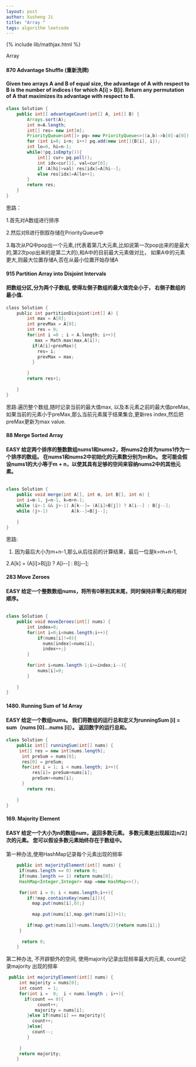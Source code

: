 ```yaml
---
layout: post
author: Xusheng Ji
title: "Array "
tags: algorithm leetcode
---
```


{% include lib/mathjax.html %}


<script type="text/javascript" async
  src="https://cdnjs.cloudflare.com/ajax/libs/mathjax/2.7.5/MathJax.js?config=TeX-MML-AM_CHTML">
</script>

<script type="text/x-mathjax-config">
  MathJax.Hub.Config({
    extensions: [
      "MathMenu.js",
      "MathZoom.js",
      "AssistiveMML.js",
      "a11y/accessibility-menu.js"
    ],
    jax: ["input/TeX", "output/CommonHTML"],
    TeX: {
      extensions: [
        "AMSmath.js",
        "AMSsymbols.js",
        "noErrors.js",
        "noUndefined.js",
      ]
    }
  });
</script>



Array

#### 870 Advantage Shuffle (重新洗牌)

#### Given two arrays A and B of equal size, the advantage of A with respect to B is the number of indices i for which A[i] > B[i]. Return any permutation of A that maximizes its advantage with respect to B.



```java
class Solution {
    public int[] advantageCount(int[] A, int[] B) {
        Arrays.sort(A);
        int n=A.length;
        int[] res= new int[n];
        PriorityQueue<int[]> pq= new PriorityQueue<>((a,b)->b[0]-a[0]);
        for (int i=0; i<n; i++) pq.add(new int[]{B[i], i});
        int lo=0, hi=n-1;
        while(!pq.isEmpty()){
            int[] cur= pq.poll();
            int idx=cur[1], val=cur[0];
            if (A[hi]>val) res[idx]=A[hi--];
            else res[idx]=A[lo++];
        }
        return res;
    }  
}

```

思路： 


1.首先对A数组进行排序 


2.然后对B进行倒叙存储在PriorityQueue中


3.每次从PQ中pop出一个元素,(代表着第几大元素,比如说第一次pop出来的是最大的,第2次pop出来的是第二大的),和A中的目前最大元素做对比，
如果A中的元素更大,则最大位置存储A,否在从最小位置开始存储A





#### 915 Partition Array into Disjoint Intervals 
#### 把数组分区,分为两个子数组, 使得左侧子数组的最大值完全小于， 右侧子数组的最小值.


```c
class Solution {
    public int partitionDisjoint(int[] A) {
        int max = A[0];
        int prevMax = A[0];
        int res = 0;
        for(int i =0 ; i < A.length; i++){
           max = Math.max(max,A[i]);  
          if(A[i]<prevMax){
            res= i;
            prevMax = max;
          }
          
        }
        return res+1;
        
    }
}
```


思路:遍历整个数组,随时记录当前的最大值max, 以及本元素之前的最大值preMax,
如果当前的元素小于preMax,那么当前元素属于结果集合,更新res index,然后把preMax更新为max value.





#### 88  Merge Sorted Array  
#### EASY 给定两个排序的整数数组nums1和nums2，将nums2合并为nums1作为一个排序的数组。 在nums1和nums2中初始化的元素数分别为m和n。 您可能会假设nums1的大小等于m + n，以使其具有足够的空间来容纳nums2中的其他元素。

```java

class Solution {
    public void merge(int A[], int m, int B[], int n) {
    int i=m-1, j=n-1, k=m+n-1;
    while (i>-1 && j>-1) A[k--]= (A[i]>B[j]) ? A[i--] : B[j--];
    while (j>-1)         A[k--]=B[j--];
    
    }
}

```


思路: 


1. 因为最后大小为m+n-1,那么从后往前的计算结果，最后一位是k=m+n-1,


2.A[k] = (A[i]>B[j]) ? A[i--] : B[j--];





#### 283 Move Zeroes 
#### EASY 给定一个整数数组nums，将所有0移到其末尾，同时保持非零元素的相对顺序。


```java

class Solution {
    public void moveZeroes(int[] nums) {
        int index=0;
        for(int i=0;i<nums.length;i++){
            if(nums[i]!=0){
              nums[index]=nums[i];
              index++;}
        }
        
        for(int i=nums.length-1;i>=index;i--){
            nums[i]=0;
        }
        
    }
}

```



#### 1480. Running Sum of 1d Array 
#### EASY 给定一个数组nums。 我们将数组的运行总和定义为runningSum [i] = sum（nums [0]…nums [i]）。 返回数字的运行总和。


```java
class Solution {
    public int[] runningSum(int[] nums) {
     int[] res = new int[nums.length];
      int preSum = nums[0];
      res[0] = preSum;
      for(int i = 1; i < nums.length; i++){
          res[i]= preSum+nums[i];
          preSum+=nums[i];
      }
        return res;
      
    }
}

```




#### 169. Majority Element
#### EASY 给定一个大小为n的数组num，返回多数元素。 多数元素是出现超过⌊n/2⌋次的元素。 您可以假设多数元素始终存在于数组中。


第一种办法,使用HashMap记录每个元素出现的频率
```java
    public int majorityElement(int[] nums) {
     if(nums.length == 0) return 0;
     if(nums.length == 1) return nums[0];
     HashMap<Integer,Integer> map =new HashMap<>(); 
      
     for(int i = 0; i < nums.length;i++){
        if(!map.containsKey(nums[i])){
          map.put(nums[i],0);}
        
          map.put(nums[i],map.get(nums[i])+1);
        
        if(map.get(nums[i])>nums.length/2){return nums[i];}
     }
      
      return 0;
    }
```

第二种办法, 不开辟额外的空间, 使用majority记录出现频率最大的元素, count记录majority 出现的频率


```java
 public int majorityElement(int[] nums) {
     int majority = nums[0];
     int count  = 1;
     for(int i =  0;  i < nums.length ; i++){
       if(count == 0){
            count++;
           majority = nums[i];
        }else if(nums[i] == majority){
          count++;
        }else{
          count--;
        } 
       
     }
     return majority;
    }



```







